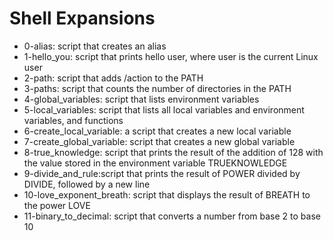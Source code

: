 # Shell Expansions
* 0-alias: script that creates an alias
* 1-hello_you: script that prints hello user, where user is the current Linux user
* 2-path: script that adds /action to the PATH
* 3-paths: script that counts the number of directories in the PATH
* 4-global_variables: script that lists environment variables
* 5-local_variables: script that lists all local variables and environment variables, and functions
* 6-create_local_variable: a script that creates a new local variable
* 7-create_global_variable: script that creates a new global variable
* 8-true_knowledge: script that prints the result of the addition of 128 with the value stored in the environment variable TRUEKNOWLEDGE
* 9-divide_and_rule:script that prints the result of POWER divided by DIVIDE, followed by a new line
* 10-love_exponent_breath: script that displays the result of BREATH to the power LOVE
* 11-binary_to_decimal: script that converts a number from base 2 to base 10
